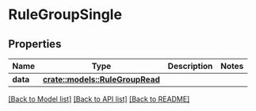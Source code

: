 # RuleGroupSingle

## Properties

Name | Type | Description | Notes
------------ | ------------- | ------------- | -------------
**data** | [**crate::models::RuleGroupRead**](RuleGroupRead.md) |  | 

[[Back to Model list]](../README.md#documentation-for-models) [[Back to API list]](../README.md#documentation-for-api-endpoints) [[Back to README]](../README.md)


